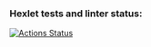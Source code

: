 ### Hexlet tests and linter status:
[![Actions Status](https://github.com/alllenk1/layout-designer-project-58/actions/workflows/hexlet-check.yml/badge.svg)](https://github.com/alllenk1/layout-designer-project-58/actions)